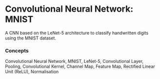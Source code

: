 # Convolutional Neural Network: MNIST

A CNN based on the LeNet-5 architecture to classify handwritten digits using the MNIST dataset.

### Concepts
Convolutional Neural Network, MNIST, LeNet-5, Convolutional Layer, Pooling, Convolutional Kernel, Channel Map, Feature Map, Rectified Linear Unit (ReLU), Normalisation